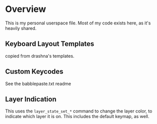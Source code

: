 # Overview

This is my personal userspace file.  Most of my code exists here, as it's heavily shared.

## Keyboard Layout Templates
copied from drashna's templates.

## Custom Keycodes
See the babblepaste.txt readme 

## Layer Indication

This uses the `layer_state_set_*` command to change the layer color, to indicate which layer it is on.  This includes the default keymap, as well.
